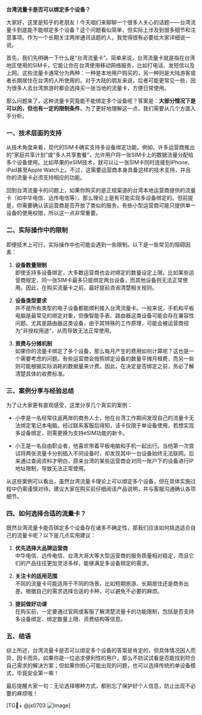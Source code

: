 **台湾流量卡是否可以绑定多个设备？**

大家好，这里是知乎的老朋友！今天咱们来聊聊一个很多人关心的话题——台湾流量卡到底能不能绑定多个设备？这个问题看似简单，但实际上涉及到很多细节和注意事项。作为一个长期关注两岸通讯话题的人，我觉得很有必要给大家详细说一说。

首先，我们先明确一下什么是“台湾流量卡”。简单来说，台湾流量卡就是指在台湾地区使用的SIM卡，它能让你在台湾使用移动网络服务，比如打电话、发短信以及上网。这些流量卡通常分为两种：一种是本地用户购买的，另一种则是大陆游客或者长期居住在台湾的人所使用的。对于大陆的朋友来说，后者可能更常见一些，因为很多人去台湾旅游时都会选择买一张当地的流量卡，方便日常使用。

那么问题来了，这种流量卡究竟能不能绑定多个设备呢？答案是：**大部分情况下是可以的，但也有一定的限制条件**。为了更好地理解这一点，我们需要从几个方面入手分析。

### 一、技术层面的支持

从技术角度来看，现代的SIM卡确实支持多设备绑定功能。例如，许多运营商推出的“家庭共享计划”或“多人共享套餐”，允许用户将一张SIM卡上的数据流量分配给多个设备使用。比如苹果的eSIM技术，就可以让一张SIM卡同时连接到iPhone、iPad甚至Apple Watch上。不过，这需要运营商本身具备这样的技术支持，并且你的流量卡必须支持相应的功能。

回到台湾流量卡的问题上，如果你购买的是正规渠道的台湾本地运营商提供的流量卡（如中华电信、远传电信等），那么理论上是有可能实现多设备绑定的。但前提是，你需要确认该运营商是否开放了类似的服务。有些小型运营商可能只提供单一设备的使用权限，所以这一点非常重要。

### 二、实际操作中的限制

即便技术上可行，实际操作中也可能会遇到一些限制。以下是一些常见的阻碍因素：

1. **设备数量限制**  
   即使支持多设备绑定，大多数运营商也会对绑定的数量设定上限。比如某些运营商规定，同一张SIM卡最多只能绑定两台设备，而其他设备则无法正常使用。因此，在购买流量卡之前，最好提前咨询清楚相关规则。

2. **设备类型要求**  
   并不是所有类型的电子设备都能顺利接入台湾流量卡。一般来说，手机和平板电脑是最常见的绑定对象，但像智能手表、路由器这类设备可能会存在兼容性问题。尤其是路由器这类设备，由于其特殊的工作原理，可能会被运营商视为“非授权用途”，从而导致无法正常使用。

3. **资费与分摊机制**  
   如果你的流量卡绑定了多个设备，那么每月产生的费用如何计算呢？这也是一个需要考虑的问题。有些运营商会按照绑定设备的数量平摊月租费，而另一些则可能根据实际消耗的数据量来计费。因此，在决定是否绑定之前，务必了解清楚具体的收费标准。

### 三、案例分享与经验总结

为了让大家更有直观感受，这里分享几个真实的案例：

- 小李是一名经常往返两岸的商务人士，他在台湾工作期间发现自己的流量卡无法绑定笔记本电脑。经过联系客服后得知，该卡仅限于单设备使用，若想实现多设备绑定，则需更换为支持eSIM功能的新卡。
  
- 小王是一名自由职业者，他喜欢带着平板电脑和手机一起出行。当他第一次尝试将两张流量卡分别插入不同设备时，却发现其中一台设备始终无法联网。后来通过查阅资料才明白，原来台湾的某些运营商会对同一账户下的设备进行IP地址限制，导致无法正常使用。

从这些案例可以看出，虽然台湾流量卡理论上可以绑定多个设备，但在具体实施过程中仍需谨慎对待。建议大家在购买前仔细阅读产品说明，并与客服沟通确认各项细节。

### 四、如何选择合适的流量卡？

既然台湾流量卡能否绑定多个设备存在诸多不确定性，那我们应该如何挑选适合自己的流量卡呢？以下是几点实用建议：

1. **优先选择大品牌运营商**  
   中华电信、远传电信、台湾大哥大等大型运营商的服务质量相对稳定，而且它们的产品往往更加灵活多样，能够满足多设备绑定的需求。

2. **关注卡的适用范围**  
   不同的流量卡可能适用于不同的场景，比如短期旅游、长期居住还是商务出差。根据自己的需求选择合适的卡种，可以避免不必要的麻烦。

3. **提前做好功课**  
   在购买前，一定要通过官网或客服了解清楚流量卡的功能限制，包括是否支持多设备绑定、绑定数量上限、资费结构等信息。

### 五、结语

综上所述，台湾流量卡是否可以绑定多个设备的答案是肯定的，但具体情况因人而异，因卡而异。如果你是一位追求便利性的用户，那么不妨试试看是否能找到符合自己需求的解决方案；但如果你担心可能出现的问题，也可以选择传统的单设备模式，毕竟安全第一嘛！

最后提醒大家一句：无论选择哪种方式，都别忘了保护好个人信息，防止出现不必要的麻烦哦！

[TG💪+ @jx0703 ![Image](https://github.com/user-attachments/assets/dbca1d08-cadb-493c-b0ec-ad6f7a83f270)]